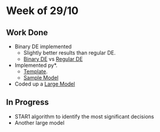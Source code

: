 # Week of 29/10

## Work Done
  - Binary DE implemented
    - Slightly better results than regular DE.
    - [Binary DE](binary_de.md) vs [Regular DE](regular_de.md)
  - Implemented py*. 
    - [Template](https://github.com/ai-se/softgoals/blob/master/src/pystar/template.py).
    - [Sample Model](https://github.com/ai-se/softgoals/blob/master/src/pystar/models/bCMS_SR_Witness.py)
  - Coded up a [Large Model](https://github.com/ai-se/softgoals/blob/master/src/pystar/models/CSAgentSR.py)

## In Progress
- STAR1 algorithm to identify the most significant decisions
- Another large model

